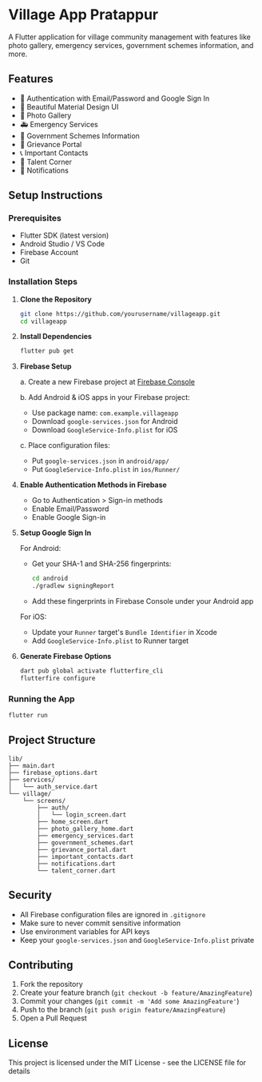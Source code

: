 # Village App Pratappur

A Flutter application for village community management with features like photo gallery, emergency services, government schemes information, and more.

## Features

- 🔐 Authentication with Email/Password and Google Sign In
- 📱 Beautiful Material Design UI
- 📸 Photo Gallery
- 🚑 Emergency Services
- 📜 Government Schemes Information
- 📝 Grievance Portal
- 📞 Important Contacts
- 🎯 Talent Corner
- 📢 Notifications

## Setup Instructions

### Prerequisites

- Flutter SDK (latest version)
- Android Studio / VS Code
- Firebase Account
- Git

### Installation Steps

1. **Clone the Repository**
   ```bash
   git clone https://github.com/yourusername/villageapp.git
   cd villageapp
   ```

2. **Install Dependencies**
   ```bash
   flutter pub get
   ```

3. **Firebase Setup**
   
   a. Create a new Firebase project at [Firebase Console](https://console.firebase.google.com/)
   
   b. Add Android & iOS apps in your Firebase project:
      - Use package name: `com.example.villageapp`
      - Download `google-services.json` for Android
      - Download `GoogleService-Info.plist` for iOS
   
   c. Place configuration files:
      - Put `google-services.json` in `android/app/`
      - Put `GoogleService-Info.plist` in `ios/Runner/`

4. **Enable Authentication Methods in Firebase**
   - Go to Authentication > Sign-in methods
   - Enable Email/Password
   - Enable Google Sign-in

5. **Setup Google Sign In**
   
   For Android:
   - Get your SHA-1 and SHA-256 fingerprints:
     ```bash
     cd android
     ./gradlew signingReport
     ```
   - Add these fingerprints in Firebase Console under your Android app

   For iOS:
   - Update your `Runner` target's `Bundle Identifier` in Xcode
   - Add `GoogleService-Info.plist` to Runner target

6. **Generate Firebase Options**
   ```bash
   dart pub global activate flutterfire_cli
   flutterfire configure
   ```

### Running the App

```bash
flutter run
```

## Project Structure

```
lib/
├── main.dart
├── firebase_options.dart
├── services/
│   └── auth_service.dart
└── village/
    └── screens/
        ├── auth/
        │   └── login_screen.dart
        ├── home_screen.dart
        ├── photo_gallery_home.dart
        ├── emergency_services.dart
        ├── government_schemes.dart
        ├── grievance_portal.dart
        ├── important_contacts.dart
        ├── notifications.dart
        └── talent_corner.dart
```

## Security

- All Firebase configuration files are ignored in `.gitignore`
- Make sure to never commit sensitive information
- Use environment variables for API keys
- Keep your `google-services.json` and `GoogleService-Info.plist` private

## Contributing

1. Fork the repository
2. Create your feature branch (`git checkout -b feature/AmazingFeature`)
3. Commit your changes (`git commit -m 'Add some AmazingFeature'`)
4. Push to the branch (`git push origin feature/AmazingFeature`)
5. Open a Pull Request

## License

This project is licensed under the MIT License - see the LICENSE file for details
